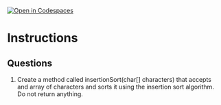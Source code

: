 [![Open in Codespaces](https://classroom.github.com/assets/launch-codespace-2972f46106e565e64193e422d61a12cf1da4916b45550586e14ef0a7c637dd04.svg)](https://classroom.github.com/open-in-codespaces?assignment_repo_id=18928121)
# Instructions  

  ## Questions
1. Create a method called insertionSort(char[] characters) that accepts and array of characters and sorts it using the insertion sort algorithm. Do not return anything.
